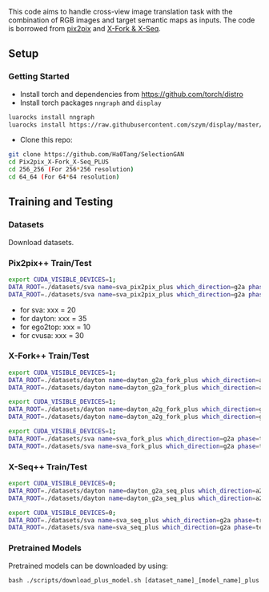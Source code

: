 This code aims to handle cross-view image translation task with the combination of RGB images and target semantic maps as inputs.
The code is borrowed from [pix2pix](https://github.com/phillipi/pix2pix) and [X-Fork & X-Seq](https://github.com/kregmi/cross-view-image-synthesis). 

## Setup

### Getting Started
- Install torch and dependencies from https://github.com/torch/distro
- Install torch packages `nngraph` and `display`
```bash
luarocks install nngraph
luarocks install https://raw.githubusercontent.com/szym/display/master/display-scm-0.rockspec
```
- Clone this repo:
```bash
git clone https://github.com/Ha0Tang/SelectionGAN
cd Pix2pix_X-Fork_X-Seq_PLUS
cd 256_256 (For 256*256 resolution)
cd 64_64 (For 64*64 resolution)
```

## Training and Testing
### Datasets
Download datasets.

### Pix2pix++ Train/Test
```bash
export CUDA_VISIBLE_DEVICES=1;
DATA_ROOT=./datasets/sva name=sva_pix2pix_plus which_direction=g2a phase=train niter=xxx th train_pix2pix.lua;
DATA_ROOT=./datasets/sva name=sva_pix2pix_plus which_direction=g2a phase=test which_epoch=xxx th test_pix2pix.lua;
```
- for sva: xxx = 20
- for dayton: xxx = 35
- for ego2top: xxx = 10
- for cvusa: xxx = 30

### X-Fork++ Train/Test
```bash
export CUDA_VISIBLE_DEVICES=1;
DATA_ROOT=./datasets/dayton name=dayton_g2a_fork_plus which_direction=a2g phase=train niter=35 th train_fork.lua;
DATA_ROOT=./datasets/dayton name=dayton_g2a_fork_plus which_direction=a2g phase=test which_epoch=35 th test_fork.lua;

export CUDA_VISIBLE_DEVICES=1;
DATA_ROOT=./datasets/dayton name=dayton_a2g_fork_plus which_direction=g2a phase=train niter=35 th train_fork.lua;
DATA_ROOT=./datasets/dayton name=dayton_a2g_fork_plus which_direction=g2a phase=test which_epoch=35 th test_fork.lua;

export CUDA_VISIBLE_DEVICES=1;
DATA_ROOT=./datasets/sva name=sva_fork_plus which_direction=g2a phase=train niter=20 th train_fork.lua;
DATA_ROOT=./datasets/sva name=sva_fork_plus which_direction=g2a phase=test which_epoch=20 th test_fork.lua;
```

### X-Seq++ Train/Test
```bash
export CUDA_VISIBLE_DEVICES=0;
DATA_ROOT=./datasets/dayton name=dayton_g2a_seq_plus which_direction=a2g phase=train niter=35 th train_seq.lua;
DATA_ROOT=./datasets/dayton name=dayton_g2a_seq_plus which_direction=a2g phase=test which_epoch=35 th test_seq.lua;

export CUDA_VISIBLE_DEVICES=0;
DATA_ROOT=./datasets/sva name=sva_seq_plus which_direction=g2a phase=train niter=20 th train_seq.lua;
DATA_ROOT=./datasets/sva name=sva_seq_plus which_direction=g2a phase=test which_epoch=20 th test_seq.lua;
```

### Pretrained Models
Pretrained models can be downloaded by using:
```
bash ./scripts/download_plus_model.sh [dataset_name]_[model_name]_plus
```
